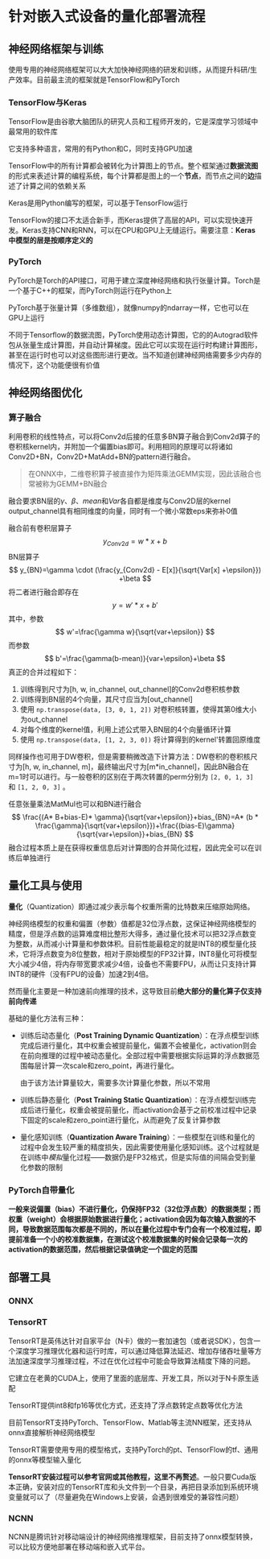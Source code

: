 # 针对嵌入式设备的量化部署流程

## 神经网络框架与训练

使用专用的神经网络框架可以大大加快神经网络的研发和训练，从而提升科研/生产效率。目前最主流的框架就是TensorFlow和PyTorch

### TensorFlow与Keras

TensorFlow是由谷歌大脑团队的研究人员和工程师开发的，它是深度学习领域中最常用的软件库

它支持多种语言，常用的有Python和C，同时支持GPU加速

TensorFlow中的所有计算都会被转化为计算图上的节点。整个框架通过**数据流图**的形式来表述计算的编程系统，每个计算都是图上的一个**节点**，而节点之间的**边**描述了计算之间的依赖关系

Keras是用Python编写的框架，可以基于TensorFlow运行

TensorFlow的接口不太适合新手，而Keras提供了高层的API，可以实现快速开发。Keras支持CNN和RNN，可以在CPU和GPU上无缝运行。需要注意：**Keras中模型的层是按顺序定义的**

### PyTorch

PyTorch是Torch的API接口，可用于建立深度神经网络和执行张量计算。Torch是一个基于C++的框架，而PyTorch则运行在Python上

PyTorch基于张量计算（多维数组），就像numpy的ndarray一样，它也可以在GPU上运行

不同于Tensorflow的数据流图，PyTorch使用动态计算图，它的的Autograd软件包从张量生成计算图，并自动计算梯度。因此它可以实现在运行时构建计算图形，甚至在运行时也可以对这些图形进行更改。当不知道创建神经网络需要多少内存的情况下，这个功能便很有价值

## 神经网络图优化

### 算子融合

利用卷积的线性特点，可以将Conv2d后接的任意多BN算子融合到Conv2d算子的卷积核kernel内，并附加一个偏置bias即可。利用相同的原理可以将诸如Conv2D+BN，Conv2D+MatAdd+BN的pattern进行融合。

> 在ONNX中，二维卷积算子被直接作为矩阵乘法GEMM实现，因此该融合也常被称为GEMM+BN融合

融合要求BN层的$\gamma$、$\beta$、$mean$和$Var$各自都是维度与Conv2D层的kernel output_channel具有相同维度的向量，同时有一个微小常数eps来弥补0值

融合前有卷积层算子
$$
y_{Conv2d}=w * x +b
$$
BN层算子
$$
y_{BN}=\gamma \cdot (\frac{y_{Conv2d} - E[x]}{\sqrt{Var[x] +\epsilon}}) +\beta
$$
将二者进行融合即存在
$$
y=w' * x +b'
$$
其中，参数
$$
w'=\frac{\gamma w}{\sqrt{var+\epsilon}}
$$
而参数
$$
b'=\frac{\gamma(b-mean)}{var+\epsilon}+\beta
$$
真正的合并过程如下：

1. 训练得到尺寸为[h, w, in_channel, out_channel]的Conv2d卷积核参数
2. 训练得到BN层的4个向量，其尺寸应当为[out_channel]
3. 使用 `np.transpose(data, [3, 0, 1, 2])` 对卷积核转置，使得其第0维大小为out_channel
4. 对每个维度的kernel值，利用上述公式带入BN层的4个向量循环计算
5. 使用 `np.transpose(data, [1, 2, 3, 0])` 将计算得到的kernel'转置回原维度

同样操作也可用于DW卷积，但是需要稍微改造下计算方法：DW卷积的卷积核尺寸为[h, w, in_channel, m]，最终输出尺寸为[m*in_channel]，因此BN融合在m=1时可以进行。与一般卷积的区别在于两次转置的perm分别为 `[2, 0, 1, 3]` 和 `[1, 2, 0, 3]` 。

任意张量乘法MatMul也可以和BN进行融合
$$
\frac{(A* B+bias-E)* \gamma}{\sqrt{var+\epsilon}}+bias_{BN}=A* (b * \frac{\gamma}{\sqrt{var+\epsilon}})+\frac{(bias-E)\gamma}{\sqrt{var+\epsilon}}+bias_{BN}
$$
融合过程本质上是在获得权重信息后对计算图的合并简化过程，因此完全可以在训练后单独进行

## 量化工具与使用

**量化**（Quantization）即通过减少表示每个权重所需的比特数来压缩原始网络。

神经网络模型的权重和偏置（参数）值都是32位浮点数，这保证神经网络模型的精度，但是浮点数的运算难度相比整形大得多，通过量化技术可以把32浮点数变为整数，从而减小计算量和参数体积。目前性能最稳定的就是INT8的模型量化技术，它将浮点数变为8位整数，相对于原始模型的FP32计算，INT8量化可将模型大小减少4倍，将内存带宽要求减少4倍，设备也不需要FPU，从而让只支持计算INT8的硬件（没有FPU的设备）加速2到4倍。

然而量化主要是一种加速前向推理的技术，这导致目前**绝大部分的量化算子仅支持前向传递**

基础的量化方法有三种：

* 训练后动态量化（**Post Training Dynamic Quantization**）：在浮点模型训练完成后进行量化，其中权重会被提前量化，偏置不会被量化，activation则会在前向推理的过程中被动态量化。全部过程中需要根据实际运算的浮点数据范围每层计算一次scale和zero_point，再进行量化。

	由于该方法计算量较大，需要多次计算量化参数，所以不常用

* 训练后静态量化（**Post Training Static Quantization**）：在浮点模型训练完成后进行量化，权重会被提前量化，而activation会基于之前校准过程中记录下固定的scale和zero_point进行量化，从而避免了反复计算参数

* 量化感知训练（**Quantization Aware Training**）：一些模型在训练和量化的过程中会发生较严重的精度损失，因此需要使用量化感知训练。这个过程就是在训练中*模拟*量化过程——数据仍是FP32格式，但是实际值的间隔会受到量化参数的限制

### PyTorch自带量化

**一般来说偏置（bias）不进行量化，仍保持FP32（32位浮点数）的数据类型；而权重（weight）会根据原始数据进行量化；activation会因为每次输入数据的不同，导致数据范围每次都是不同的，所以在量化过程中专门会有一个校准过程，即提前准备一个小的校准数据集，在测试这个校准数据集的时候会记录每一次的activation的数据范围，然后根据记录值确定一个固定的范围**







## 部署工具

### ONNX







### TensorRT

TensorRT是英伟达针对自家平台（N卡）做的一套加速包（或者说SDK），包含一个深度学习推理优化器和运行时库，可以通过降低算法延迟、增加存储吞吐量等方法加速深度学习推理过程，不过在优化过程中可能会导致算法精度下降的问题。

它建立在老黄的CUDA上，使用了里面的底层库、开发工具，所以对于N卡原生适配

TensorRT提供int8和fp16等优化方式，还支持了浮点数转定点数等优化方法

目前TensorRT支持PyTorch、TensorFlow、Matlab等主流NN框架，还支持从onnx直接解析神经网络模型

TensorRT需要使用专用的模型格式，支持PyTorch的pt、TensorFlow的tf、通用的onnx等模型输入量化

**TensorRT安装过程可以参考官网或其他教程，这里不再赘述**。一般只要Cuda版本正确，安装对应的TensorRT库和头文件到一个目录，再把目录添加到系统环境变量就可以了（尽量避免在Windows上安装，会遇到很难受的兼容性问题）

### NCNN

NCNN是腾讯针对移动端设计的神经网络推理框架，目前支持了onnx模型转换，可以比较方便地部署在移动端和嵌入式平台。








